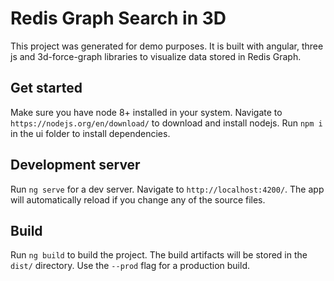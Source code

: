 # Redis Graph Search in 3D

This project was generated for demo purposes. It is built with angular, three js and 3d-force-graph libraries to visualize data stored in Redis Graph.

## Get started
Make sure you have node 8+ installed in your system. Navigate to `https://nodejs.org/en/download/` to download and install nodejs.
Run `npm i` in the ui folder to install dependencies.

## Development server

Run `ng serve` for a dev server. Navigate to `http://localhost:4200/`. The app will automatically reload if you change any of the source files.

## Build

Run `ng build` to build the project. The build artifacts will be stored in the `dist/` directory. Use the `--prod` flag for a production build.


